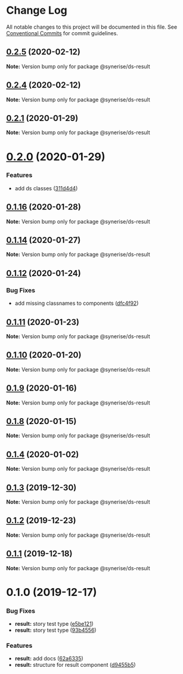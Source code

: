 # Change Log

All notable changes to this project will be documented in this file.
See [Conventional Commits](https://conventionalcommits.org) for commit guidelines.

## [0.2.5](https://github.com/Synerise/synerise-design/compare/@synerise/ds-result@0.2.4...@synerise/ds-result@0.2.5) (2020-02-12)

**Note:** Version bump only for package @synerise/ds-result

## [0.2.4](https://github.com/Synerise/synerise-design/compare/@synerise/ds-result@0.2.3...@synerise/ds-result@0.2.4) (2020-02-12)

**Note:** Version bump only for package @synerise/ds-result

## [0.2.1](https://github.com/Synerise/synerise-design/compare/@synerise/ds-result@0.2.0...@synerise/ds-result@0.2.1) (2020-01-29)

**Note:** Version bump only for package @synerise/ds-result

# [0.2.0](https://github.com/Synerise/synerise-design/compare/@synerise/ds-result@0.1.16...@synerise/ds-result@0.2.0) (2020-01-29)

### Features

- add ds classes ([311d4d4](https://github.com/Synerise/synerise-design/commit/311d4d48a76c6e1df493261f3d1c4423f4601426))

## [0.1.16](https://github.com/Synerise/synerise-design/compare/@synerise/ds-result@0.1.15...@synerise/ds-result@0.1.16) (2020-01-28)

**Note:** Version bump only for package @synerise/ds-result

## [0.1.14](https://github.com/Synerise/synerise-design/compare/@synerise/ds-result@0.1.13...@synerise/ds-result@0.1.14) (2020-01-27)

**Note:** Version bump only for package @synerise/ds-result

## [0.1.12](https://github.com/Synerise/synerise-design/compare/@synerise/ds-result@0.1.11...@synerise/ds-result@0.1.12) (2020-01-24)

### Bug Fixes

- add missing classnames to components ([dfc4f92](https://github.com/Synerise/synerise-design/commit/dfc4f921747285155eec967e95c7edc4f27a9e77))

## [0.1.11](https://github.com/Synerise/synerise-design/compare/@synerise/ds-result@0.1.10...@synerise/ds-result@0.1.11) (2020-01-23)

**Note:** Version bump only for package @synerise/ds-result

## [0.1.10](https://github.com/Synerise/synerise-design/compare/@synerise/ds-result@0.1.9...@synerise/ds-result@0.1.10) (2020-01-20)

**Note:** Version bump only for package @synerise/ds-result

## [0.1.9](https://github.com/Synerise/synerise-design/compare/@synerise/ds-result@0.1.8...@synerise/ds-result@0.1.9) (2020-01-16)

**Note:** Version bump only for package @synerise/ds-result

## [0.1.8](https://github.com/Synerise/synerise-design/compare/@synerise/ds-result@0.1.7...@synerise/ds-result@0.1.8) (2020-01-15)

**Note:** Version bump only for package @synerise/ds-result

## [0.1.4](https://github.com/Synerise/synerise-design/compare/@synerise/ds-result@0.1.3...@synerise/ds-result@0.1.4) (2020-01-02)

**Note:** Version bump only for package @synerise/ds-result

## [0.1.3](https://github.com/Synerise/synerise-design/compare/@synerise/ds-result@0.1.2...@synerise/ds-result@0.1.3) (2019-12-30)

**Note:** Version bump only for package @synerise/ds-result

## [0.1.2](https://github.com/Synerise/synerise-design/compare/@synerise/ds-result@0.1.1...@synerise/ds-result@0.1.2) (2019-12-23)

**Note:** Version bump only for package @synerise/ds-result

## [0.1.1](https://github.com/Synerise/synerise-design/compare/@synerise/ds-result@0.1.0...@synerise/ds-result@0.1.1) (2019-12-18)

**Note:** Version bump only for package @synerise/ds-result

# 0.1.0 (2019-12-17)

### Bug Fixes

- **result:** story test type ([e5be121](https://github.com/Synerise/synerise-design/commit/e5be121293501bc0a90e1e8b79b1ea1988602fd9))
- **result:** story test type ([93b4556](https://github.com/Synerise/synerise-design/commit/93b45565aba3dca4abbb07cf5f9f6f7659d4904e))

### Features

- **result:** add docs ([62a6335](https://github.com/Synerise/synerise-design/commit/62a6335a6ca3ba649ae4d5a4754c3fc41092ae2f))
- **result:** structure for result component ([d9455b5](https://github.com/Synerise/synerise-design/commit/d9455b5fc0196d02afb8e0096cac706fe684cc5f))
